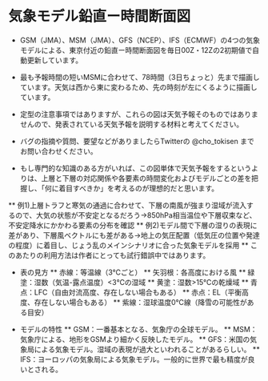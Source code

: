 # 気象モデル鉛直ー時間断面図
* GSM（JMA）、MSM（JMA）、GFS（NCEP）、IFS（ECMWF）の4つの気象モデルによる、東京付近の鉛直ー時間断面図を毎日00Z・12Zの2初期値で自動更新しています。
* 最も予報時間の短いMSMに合わせて、78時間（3日ちょっと）先まで描画しています。天気は西から東に変わるため、先の時刻が左にくるように描画しています。
* 定型の注意事項ではありますが、これらの図は天気予報そのものではありませんので、発表されている天気予報を説明する材料と考えてください。
* バグの指摘や質問、要望などがありましたらTwitterの @cho_tokisen までお問い合わせください。

* もし専門的な知識のある方がいれば、この図単体で天気予報をするというよりは、上層と下層の対応関係や各要素の時間変化およびモデルごとの差を把握し、「何に着目すべきか」を考えるのが理想的だと思います。

** 例1)上層トラフと寒気の通過に合わせて、下層の南風が強まり湿域が流入するので、大気の状態が不安定となるだろう→850hPa相当温位や下層収束など、不安定降水にかかわる要素の分布を確認
** 例2)モデル間で下層の湿りの表現に差があり、下層風ベクトルにも差がある→地上の気圧配置（低気圧の位置や発達の程度）に着目し、じょう乱のメインシナリオに合った気象モデルを採用
** このあたりの利用方法は作者にとっても試行錯誤中ではあります。

* 表の見方
** 赤線：等温線（3℃ごと）
** 矢羽根：各高度における風
** 緑塗：湿数（気温-露点温度）<3℃の湿域
** 黄塗：湿数>15℃の乾燥域
** 青点：LFC（自由対流高度、存在しない場合もある）
** 赤点：EL（平衡高度、存在しない場合もある）
** 紫線：湿球温度0℃線（降雪の可能性がある目安）

* モデルの特性
** GSM：一番基本となる、気象庁の全球モデル。
** MSM：気象庁による、地形をGSMより細かく反映したモデル。
** GFS：米国の気象局による気象モデル。湿域の表現が過大といわれることがあるらしい。
** IFS：ヨーロッパの気象局による気象モデル。一般的に世界で最も精度が良いとされる。
